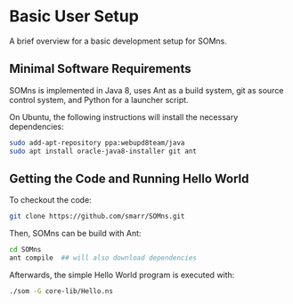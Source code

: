 # Basic User Setup

A brief overview for a basic development setup for SOMns.

## Minimal Software Requirements

SOMns is implemented in Java 8, uses Ant as a build system, git as
source control system, and Python for a launcher script.

On Ubuntu, the following instructions will install the necessary dependencies:

```bash
sudo add-apt-repository ppa:webupd8team/java
sudo apt install oracle-java8-installer git ant
```

## Getting the Code and Running Hello World

To checkout the code:

```bash
git clone https://github.com/smarr/SOMns.git
```

Then, SOMns can be build with Ant:

```bash
cd SOMns
ant compile  ## will also download dependencies
```

Afterwards, the simple Hello World program is executed with:

```bash
./som -G core-lib/Hello.ns
```
